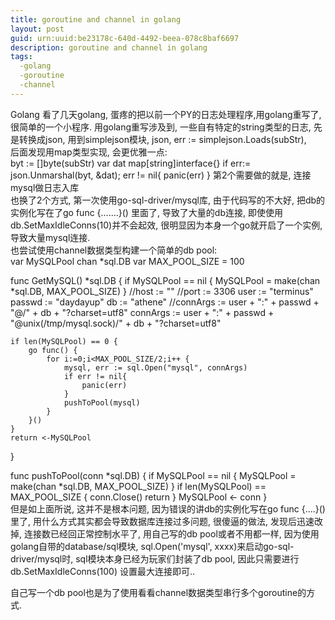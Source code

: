 ```yaml
---
title: goroutine and channel in golang
layout: post
guid: urn:uuid:be23178c-640d-4492-beea-078c8baf6697
description: goroutine and channel in golang
tags:
  -golang
  -goroutine
  -channel
---
```



Golang
看了几天golang, 蛋疼的把以前一个PY的日志处理程序,用golang重写了, 很简单的一个小程序. 用golang重写涉及到, 一些自有特定的string类型的日志, 先是转换成json, 用到simplejson模块, json, err := simplejson.Loads(subStr),  
后面发现用map类型实现, 会更优雅一点:  
    byt := []byte(subStr)
    var dat map[string]interface{}
    if err:= json.Unmarshal(byt, &dat); err != nil{
        panic(err)
    }
第2个需要做的就是, 连接mysql做日志入库  
也换了2个方式, 第一次使用go-sql-driver/mysql库, 由于代码写的不大好, 把db的实例化写在了go func {.......}() 里面了, 导致了大量的db连接,  即使使用db.SetMaxIdleConns(10)并不会起效, 很明显因为本身一个go就开启了一个实例, 导致大量mysql连接.  
也尝试使用channel数据类型构建一个简单的db pool:  
var MySQLPool chan *sql.DB
var MAX_POOL_SIZE = 100

func GetMySQL() *sql.DB {
    if MySQLPool == nil {
        MySQLPool = make(chan *sql.DB, MAX_POOL_SIZE)
    }
    //host := ""
    //port := 3306
    user := "terminus"
    passwd := "daydayup"
    db := "athene"
    //connArgs := user + ":" + passwd + "@/" + db + "?charset=utf8"
    connArgs := user + ":" + passwd + "@unix(/tmp/mysql.sock)/" + db + "?charset=utf8"

    if len(MySQLPool) == 0 {
        go func() {
            for i:=0;i<MAX_POOL_SIZE/2;i++ {
                mysql, err := sql.Open("mysql", connArgs)
                if err != nil{
                    panic(err)
                }
                pushToPool(mysql)
            }
        }()
    }
    return <-MySQLPool
}

func pushToPool(conn *sql.DB) {
    if MySQLPool == nil {
        MySQLPool = make(chan *sql.DB, MAX_POOL_SIZE)
    }
    if len(MySQLPool) == MAX_POOL_SIZE {
        conn.Close()
        return
    }
    MySQLPool <- conn
}  
但是如上面所说, 这并不是根本问题,  因为错误的讲db的实例化写在go func {....}()里了, 用什么方式其实都会导致数据库连接过多问题, 很傻逼的做法, 发现后迅速改掉, 连接数已经回正常控制水平了, 用自己写的db pool或者不用都一样,  因为使用golang自带的database/sql模块,  sql.Open('mysql', xxxx)来启动go-sql-driver/mysql时,  sql模块本身已经为玩家们封装了db pool, 因此只需要进行db.SetMaxIdleConns(100) 设置最大连接即可..  

自己写一个db pool也是为了使用看看channel数据类型串行多个goroutine的方式. 
